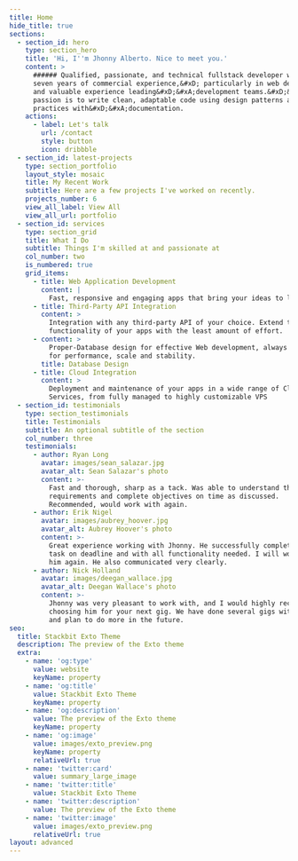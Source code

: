 ```yaml
---
title: Home
hide_title: true
sections:
  - section_id: hero
    type: section_hero
    title: 'Hi, I''m Jhonny Alberto. Nice to meet you.'
    content: >
      ###### Qualified, passionate, and technical fullstack developer with over
      seven years of commercial experience,&#xD; particularly in web development
      and valuable experience leading&#xD;&#xA;development teams.&#xD;&#xA;My
      passion is to write clean, adaptable code using design patterns and best
      practices with&#xD;&#xA;documentation.
    actions:
      - label: Let's talk
        url: /contact
        style: button
        icon: dribbble
  - section_id: latest-projects
    type: section_portfolio
    layout_style: mosaic
    title: My Recent Work
    subtitle: Here are a few projects I've worked on recently.
    projects_number: 6
    view_all_label: View All
    view_all_url: portfolio
  - section_id: services
    type: section_grid
    title: What I Do
    subtitle: Things I'm skilled at and passionate at
    col_number: two
    is_numbered: true
    grid_items:
      - title: Web Application Development
        content: |
          Fast, responsive and engaging apps that bring your ideas to life
      - title: Third-Party API Integration
        content: >
          Integration with any third-party API of your choice. Extend the
          functionality of your apps with the least amount of effort.
      - content: >
          Proper-Database design for effective Web development, always aiming
          for performance, scale and stability.
        title: Database Design
      - title: Cloud Integration
        content: >
          Deployment and maintenance of your apps in a wide range of Cloud
          Services, from fully managed to highly customizable VPS
  - section_id: testimonials
    type: section_testimonials
    title: Testimonials
    subtitle: An optional subtitle of the section
    col_number: three
    testimonials:
      - author: Ryan Long
        avatar: images/sean_salazar.jpg
        avatar_alt: Sean Salazar's photo
        content: >-
          Fast and thorough, sharp as a tack. Was able to understand the vague
          requirements and complete objectives on time as discussed.
          Recommended, would work with again.
      - author: Erik Nigel
        avatar: images/aubrey_hoover.jpg
        avatar_alt: Aubrey Hoover's photo
        content: >-
          Great experience working with Jhonny. He successfully completed the
          task on deadline and with all functionality needed. I will work with
          him again. He also communicated very clearly.
      - author: Nick Holland
        avatar: images/deegan_wallace.jpg
        avatar_alt: Deegan Wallace's photo
        content: >-
          Jhonny was very pleasant to work with, and I would highly recommend
          choosing him for your next gig. We have done several gigs with Jhonny
          and plan to do more in the future.
seo:
  title: Stackbit Exto Theme
  description: The preview of the Exto theme
  extra:
    - name: 'og:type'
      value: website
      keyName: property
    - name: 'og:title'
      value: Stackbit Exto Theme
      keyName: property
    - name: 'og:description'
      value: The preview of the Exto theme
      keyName: property
    - name: 'og:image'
      value: images/exto_preview.png
      keyName: property
      relativeUrl: true
    - name: 'twitter:card'
      value: summary_large_image
    - name: 'twitter:title'
      value: Stackbit Exto Theme
    - name: 'twitter:description'
      value: The preview of the Exto theme
    - name: 'twitter:image'
      value: images/exto_preview.png
      relativeUrl: true
layout: advanced
---
```


